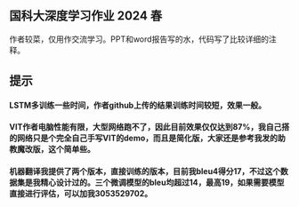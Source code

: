 ## 国科大深度学习作业 2024 春 
作者较菜，仅用作交流学习。PPT和word报告写的水，代码写了比较详细的注释。
## 提示
#### LSTM多训练一些时间，作者github上传的结果训练时间较短，效果一般。
#### VIT作者电脑性能有限，大型网络跑不了，因此目前效果仅仅达到87%，我自己搭的网络只是个完全自己手写VIT的demo，而且是简化版，大家还是参考我发的助教魔改版，这个简单些。
#### 机器翻译我提供了两个版本，直接训练的版本，目前我bleu4得分17，不过这个数据集是我精心设计过的。三个微调模型的bleu均超过14，最高19，如果需要模型直接进行评估，可以加我3053529702。
